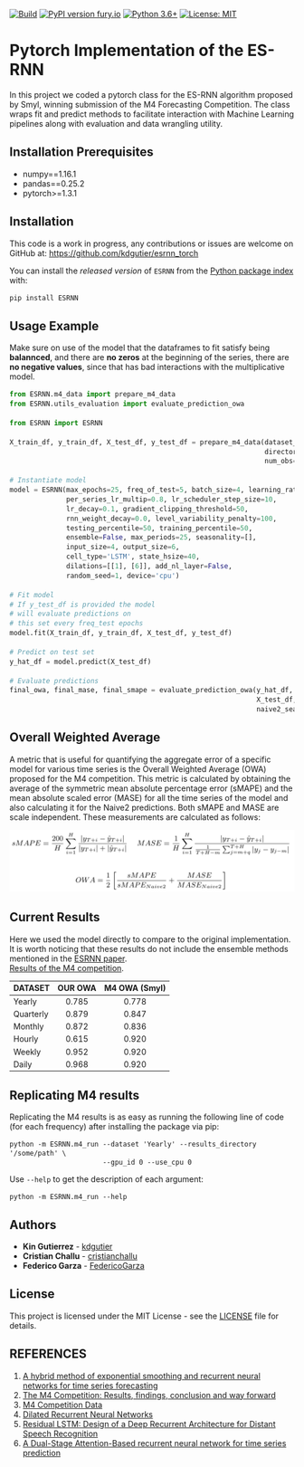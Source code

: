 [![Build](https://github.com/kdgutier/esrnn_torch/workflows/Python%20package/badge.svg?branch=pip)](https://github.com/kdgutier/esrnn_torch/tree/pip)
[![PyPI version fury.io](https://badge.fury.io/py/ESRNN.svg)](https://pypi.python.org/pypi/ESRNN/)
[![Python 3.6+](https://img.shields.io/badge/python-3.6+-blue.svg)](https://www.python.org/downloads/release/python-360+/)
[![License: MIT](https://img.shields.io/badge/License-MIT-green.svg)](https://github.com/kdgutier/esrnn_torch/blob/master/LICENSE)


# Pytorch Implementation of the ES-RNN
In this project we coded a pytorch class for the ES-RNN algorithm proposed by Smyl, winning submission of the M4 Forecasting Competition. The class wraps fit and predict methods to facilitate interaction with Machine Learning pipelines along with evaluation and data wrangling utility.

## Installation Prerequisites
* numpy==1.16.1
* pandas==0.25.2
* pytorch>=1.3.1

## Installation

This code is a work in progress, any contributions or issues are welcome on
GitHub at: https://github.com/kdgutier/esrnn_torch

You can install the *released version* of `ESRNN` from the [Python package index](https://pypi.org) with:

```python
pip install ESRNN
```

## Usage Example
Make sure on use of the model that the dataframes to fit satisfy being **balannced**, 
and there are **no zeros** at the beginning of the series, there are  **no negative values**, since that
has bad interactions with the multiplicative model.

```python
from ESRNN.m4_data import prepare_m4_data
from ESRNN.utils_evaluation import evaluate_prediction_owa

from ESRNN import ESRNN

X_train_df, y_train_df, X_test_df, y_test_df = prepare_m4_data(dataset_name='Yearly',
                                                               directory = './data',
                                                               num_obs=1000)

# Instantiate model
model = ESRNN(max_epochs=25, freq_of_test=5, batch_size=4, learning_rate=1e-4,
              per_series_lr_multip=0.8, lr_scheduler_step_size=10,
              lr_decay=0.1, gradient_clipping_threshold=50,
              rnn_weight_decay=0.0, level_variability_penalty=100,
              testing_percentile=50, training_percentile=50,
              ensemble=False, max_periods=25, seasonality=[],
              input_size=4, output_size=6,
              cell_type='LSTM', state_hsize=40,
              dilations=[[1], [6]], add_nl_layer=False,
              random_seed=1, device='cpu')

# Fit model
# If y_test_df is provided the model
# will evaluate predictions on
# this set every freq_test epochs
model.fit(X_train_df, y_train_df, X_test_df, y_test_df)

# Predict on test set
y_hat_df = model.predict(X_test_df)

# Evaluate predictions
final_owa, final_mase, final_smape = evaluate_prediction_owa(y_hat_df, y_train_df,
                                                             X_test_df, y_test_df,
                                                             naive2_seasonality=1)
```
## Overall Weighted Average

A metric that is useful for quantifying the aggregate error of a specific model for various time series is the Overall Weighted Average (OWA) proposed for the M4 competition. This metric is calculated by obtaining the average of the symmetric mean absolute percentage error (sMAPE) and the mean absolute scaled error (MASE) for all the time series of the model and also calculating it for the Naive2 predictions. Both sMAPE and MASE are scale independent. These measurements are calculated as follows:

![OWA](.github/images/metrics.png)



## Current Results
Here we used the model directly to compare to the original implementation. It is worth noticing that these results do not include the ensemble methods mentioned in the [ESRNN paper](https://www.sciencedirect.com/science/article/pii/S0169207019301153).<br/>
[Results of the M4 competition](https://www.researchgate.net/publication/325901666_The_M4_Competition_Results_findings_conclusion_and_way_forward).
<br/>

| DATASET   | OUR OWA | M4 OWA (Smyl) |
|-----------|:---------:|:--------:|
| Yearly    | 0.785   | 0.778  |
| Quarterly | 0.879   | 0.847  |
| Monthly   | 0.872   | 0.836  |
| Hourly    | 0.615   | 0.920  |
| Weekly    | 0.952   | 0.920  |
| Daily     | 0.968   | 0.920  |


## Replicating M4 results


Replicating the M4 results is as easy as running the following line of code (for each frequency) after installing the package via pip:

```console
python -m ESRNN.m4_run --dataset 'Yearly' --results_directory '/some/path' \
                       --gpu_id 0 --use_cpu 0
```

Use `--help` to get the description of each argument:

```console
python -m ESRNN.m4_run --help
```

## Authors
* **Kin Gutierrez** - [kdgutier](https://github.com/kdgutier)
* **Cristian Challu** - [cristianchallu](https://github.com/cristianchallu)
* **Federico Garza** - [FedericoGarza](https://github.com/FedericoGarza)

## License
This project is licensed under the MIT License - see the [LICENSE](https://github.com/kdgutier/esrnn_torch/blob/master/LICENSE) file for details.


## REFERENCES
1. [A hybrid method of exponential smoothing and recurrent neural networks for time series forecasting](https://www.sciencedirect.com/science/article/pii/S0169207019301153)
2. [The M4 Competition: Results, findings, conclusion and way forward](https://www.researchgate.net/publication/325901666_The_M4_Competition_Results_findings_conclusion_and_way_forward)
3. [M4 Competition Data](https://github.com/M4Competition/M4-methods/tree/master/Dataset)
4. [Dilated Recurrent Neural Networks](https://papers.nips.cc/paper/6613-dilated-recurrent-neural-networks.pdf)
5. [Residual LSTM: Design of a Deep Recurrent Architecture for Distant Speech Recognition](https://arxiv.org/abs/1701.03360)
6. [A Dual-Stage Attention-Based recurrent neural network for time series prediction](https://arxiv.org/abs/1704.02971)
